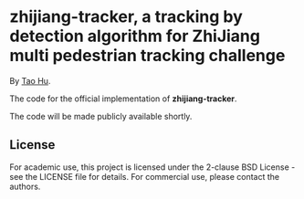 # zhijiang-tracker, a tracking by detection algorithm for ZhiJiang multi pedestrian tracking challenge

By [Tao Hu](https://ecart18.github.io/).

The code for the official implementation of **zhijiang-tracker**. 

The code will be made publicly available shortly.


## License
For academic use, this project is licensed under the 2-clause BSD License - see the LICENSE file for details. For commercial use, please contact the authors. 